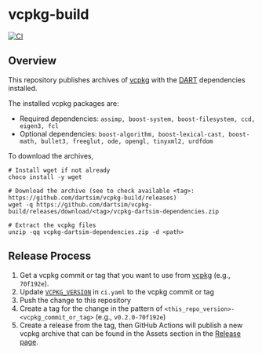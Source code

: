 # vcpkg-build

[![CI](https://github.com/dartsim/vcpkg-build/workflows/CI/badge.svg)](https://github.com/dartsim/vcpkg-build/actions)

## Overview

This repository publishes archives of [vcpkg] with the [DART] dependencies installed.

The installed vcpkg packages are:

- Required dependencies: `assimp, boost-system, boost-filesystem, ccd, eigen3, fcl`
- Optional dependencies: `boost-algorithm, boost-lexical-cast, boost-math, bullet3, freeglut, ode, opengl, tinyxml2, urdfdom`

To download the archives,

```shell
# Install wget if not already
choco install -y wget

# Download the archive (see to check available <tag>: https://github.com/dartsim/vcpkg-build/releases)
wget -q https://github.com/dartsim/vcpkg-build/releases/download/<tag>/vcpkg-dartsim-dependencies.zip

# Extract the vcpkg files
unzip -qq vcpkg-dartsim-dependencies.zip -d <path>
```

## Release Process

1. Get a vcpkg commit or tag that you want to use from [vcpkg] (e.g., `70f192e`).
1. Update [`VCPKG_VERSION`](https://github.com/dartsim/vcpkg-build/blob/9525f91281fb0151939eaa9ebd0eb6182f230474/.github/workflows/ci.yml#L18) in `ci.yaml` to the vcpkg commit or tag
1. Push the change to this repository
1. Create a tag for the change in the pattern of `<this_repo_version>-<vcpkg_commit_or_tag>` (e.g., `v0.2.0-70f192e`)
1. Create a release from the tag, then GitHub Actions will publish a new vcpkg archive that can be found in the Assets section in the [Release page](https://github.com/dartsim/vcpkg-build/releases).

[dart]: https://github.com/dartsim/dart
[vcpkg]: https://github.com/microsoft/vcpkg
